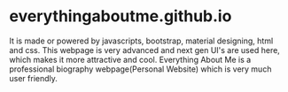 # everythingaboutme.github.io
 It is made or powered by javascripts, bootstrap, material designing, html and css. This webpage is very advanced and next gen UI's are used here, which makes it more attractive and cool. Everything About Me is a professional biography webpage(Personal Website) which is very much user friendly.
